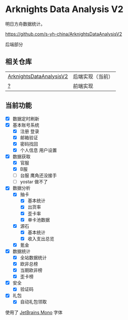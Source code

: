 # Arknights Data Analysis V2

明日方舟数据统计。

https://github.com/s-yh-china/ArknightsDataAnalysisV2

后端部分

## 相关仓库

<table>
<tr>
  <td><a href="https://github.com/s-yh-china/ArknightsDataAnalysisV2">ArknightsDataAnalysisV2</a></td>
  <td>后端实现（当前）</td>
</tr>
<tr>
  <td><a href="https://github.com/MC-XiaoHei">?</a></td>
  <td>前端实现</td>
</tr>
</table>

## 当前功能

- [x] 数据定时刷新
- [x] 基本账号系统
    - [x] 注册 登录
    - [x] 邮箱验证
    - [x] 密码找回
    - [x] 个人信息 用户设置
- [x] 数据获取
    - [x] 官服
    - [x] B服
    - [ ] 台服 鹰角还没接手
    - [ ] yostar 做不了
- [x] 数据分析
    - [x] 抽卡
        - [x] 基本统计
        - [x] 出货率
        - [x] 歪卡率
        - [x] 单卡池数据
    - [x] 源石
        - [x] 基本统计
        - [x] 收入支出总览
    - [x] 氪金
- [x] 数据统计
    - [x] 全站数据统计
    - [x] 欧非总榜
    - [x] 当期欧非榜
    - [x] 歪卡榜
- [x] 安全
    - [x] 验证码
- [x] 礼包
    - [x] 自动礼包领取

使用了 [JetBrains Mono](https://github.com/JetBrains/JetBrainsMono) 字体